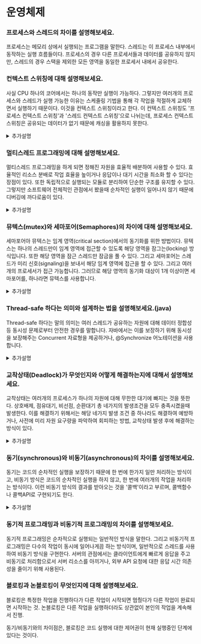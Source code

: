 # 운영체제

### 프로세스와 스레드의 차이를 설명해보세요.
프로세스는 메모리 상에서 실행되는 프로그램을 말한다. 스레드는 이 프로세스 내부에서 동작하는 실행 흐름들이다.
프로세스의 경우 다른 프로세서들과 데이터를 공유하지 않지만, 스레드의 경우 스택을 제외한 모든 영역을 동일한 프로세서 내에서 공유한다.

### 컨텍스트 스위칭에 대해 설명해보세요.
사실 CPU 하나의 코어에서는 하나의 동작만 실행이 가능하다. 그렇지만 여러개의 프로세스와 스레드가 실행 가능한 이유는 스케줄링 기법을 통해 각 작업을 적절하게 교체하면서 실행하기 때문이다. 이것을 컨텍스트 스위칭이라고 한다.
이 컨텍스트 스위칭도 '프로세스 컨텍스트 스위칭'과 '스레드 컨텍스트 스위칭'으로 나뉘는데, 프로세스 컨텍스트 스위칭은 공유되는 데이터가 없기 때문에 캐싱을 활용하지 못한다.
<details>
<summary>추가설명</summary>

[스케줄링 알고리즘들에 대해서 잘 정리한 글](https://reakwon.tistory.com/132)
</details> 

### 멀티스레드 프로그래밍에 대해 설명해보세요.
멀티스레드 프로그래밍을 하게 되면 정해진 자원을 효율적 배분하여 사용할 수 있다. 효율적인 리소스 분배로 작업 효율을 높이거나 응답이나 대기 시간을 최소화 할 수 있다는 장점이 있다. 또한 독립적으로 실행되는 모듈로 분리하여 단순한 구조를 유지할 수 있다. 그렇지만 소프트웨어 전체적인 관점에서 봤을때 순차적인 실행이 일어나지 않기 때문에 디버깅에 까다로움이 있다.

<details>
<summary>추가설명</summary>

효율적인 리소스 분배: 유휴중인 시스템 리소스는 모니터링을 통해서 예측 가능하다. 이런 리소스들을 최대한 활용하기 위해 Thead를 확장시키는 등의 방식을 사용한다. Tomcat 의 Thread Pool 또는 Database의 Connection Pool이 이에 해당한다.

응답이나 대기 시간을 최소화: HTTP 는 요청과 응답이 있는데, 종종 서버 처리가 굉장히 오래 걸리지만 즉각적인 응답 결과가 클라이언트에게 중요하지 않은 경우가 있다. 이런 경우에는 특정 시점에 바로 응답을 주고, 비동기로 남은 작업을 처리하여 클라이언트에게 빠른 응답을 내려줌과 동시에 Servlet Thread Pool을 절약하는 방식을 채택할 수 있다.

</details> 

### 뮤텍스(mutex)와 세마포어(Semaphores)의 차이에 대해 설명해보세요.
세마포어아 뮤텍스는 임계 영역(critical section)에서의 동기화를 위한 방법이다. 뮤텍스는 하나의 스레드만이 임계 영역에 접근할 수 있도록 해당 영역을 잠그는(locking) 방식입니다. 또한 해당 영역을 잠근 스레드만 잠금을 풀 수 있다. 그리고 세마포어는 스레드가 미리 신호(signaling)을 보내서 해당 임계 영역에 접근을 할 수 있다. 그리고 여러개의 프로세서가 접근 가능합니다. 그러므로 해당 영역의 동기화 대상이 1개 이상이면 세마포어를, 하나라면 뮤텍스를 사용합니다.

<details>
<summary>추가설명</summary>

[추가 설명 자료](https://jwprogramming.tistory.com/13)

세마포어는 리소스의 상태를 나타내는 간단한 카운터로 생각할 수 있습니다. 일반적으로 비교적 긴 시간을 확보하는 리소스에 대해 이용하게 되며, 유닉스 시스템의 프로그래밍에서 세마포어는 운영체제의 리소스를 경쟁적으로 사용하는 다중 프로세스에서 행동을 조정하거나 또는 동기화 시키는 기술입니다. 

즉 뮤텍스는 공유 불가능한 영역을 동시 사용을 '막는 용도'이고, 세마포어는 공유 자원에 대한 접근을 '제한하는 용도'입니다.

</details> 


### Thread-safe 하다는 의미와 설계하는 법을 설명해보세요.(java)

Thread-safe 하다는 말의 의미는 여러 스레드가 공유하는 자원에 대해 데이터 정합성 등 동시성 문제로부터 안전한 경우를 말합니다. 자바에서는 이를 보장하기 위해 동시성을 보장해주는 Concurrent 자료형을 제공하거나, @Synchronize 어노테이션을 사용합니다.

<details>
<summary>추가설명</summary>

[@Synchronize 에 대한 설명](https://limkydev.tistory.com/64)
@Synchronize 는 mutex 방식으로, 임계 영역 매서드를 지정해서 처리한다.

</details> 


### 교착상태(Deadlock)가 무엇인지와 어떻게 해결하는지에 대해서 설명해보세요.

교착상태는 여러개의 프로세스가 하나의 자원에 대해 무한한 대기에 빠지는 것을 뜻한다. 상호배제, 점유대기, 비선점, 순환대기 총 네가지의 발생조건을 모두 충족시켰을때 발생한다.
이를 해결하기 위해서는 해당 네가지 발생 조건 중 하나라도 해결하여 예방하거나, 사전에 미리 자원 요구량을 파악하여 회피하는 방법, 교착상태 발생 후에 해결하는 방식이 있다.

<details>
<summary>추가설명</summary>

[추가 설명 자료](https://chanhuiseok.github.io/posts/cs-2/)

교착상태가 일어나려면, 다음 네가지 조건이 모두 만족해야 한다.

상호 배제
- 한 번에 프로세스 하나만 해당 자원을 사용할 수 있다. 사용 중인 자원을 다른 프로세스가 사용하려면 요청한 자원이 해제될 때까지 기다려야 한다.

점유 대기
- 자원을 최소한 하나 보유하고, 다른 프로세스에 할당된 자원을 점유하기 위해 대기하는 프로세스가 존재해야 한다.

비선점
- 이미 할당된 자원을 강제로 빼앗을 수 없다(비선점).

순환 대기
- 대기 프로세스의 집합이 순환 형태로 자원을 대기하고 있어야 한다.

사전에 미리 자원 요구량을 파악하여 회피하는 방법은 다른 프로세서가 요구하는 자원 요구량을 미리 알 수 있는 경우에만 해당하는 해결법이다.

</details> 

### 동기(synchronous)와 비동기(asynchronous)의 차이를 설명해보세요.

동기는 코드의 순차적인 실행을 보장하기 때문에 한 번에 한가지 일만 처리하는 방식이고, 비동기 방식은 코드의 순차적인 실행을 하지 않고, 한 번에 여러개의 작업을 처리하는 방식이다. 이런 비동기 방식의 결과를 받아오는 것을 '콜백'이라고 부르며, 콜백함수나 콜백API로 구현되기도 한다.

<details>
<summary>추가설명</summary>

[추가 설명 자료](https://inpa.tistory.com/entry/%F0%9F%91%A9%E2%80%8D%F0%9F%92%BB-%EB%8F%99%EA%B8%B0%EB%B9%84%EB%8F%99%EA%B8%B0-%EB%B8%94%EB%A1%9C%ED%82%B9%EB%85%BC%EB%B8%94%EB%A1%9C%ED%82%B9-%EA%B0%9C%EB%85%90-%EC%A0%95%EB%A6%AC)
</details> 

### 동기적 프로그래밍과 비동기적 프로그래밍의 차이를 설명해보세요.

동기적 프로그래밍은 순차적으로 실행되는 일반적인 방식을 말한다. 그리고 비동기적 프로그래밍은 다수의 작업이 동시에 일어나게끔 하는 방식이며, 일반적으로 스레드를 사용하여 비동기 방식을 구현한다. 서버의 관점에서는 클라이언트에게 빠르게 응답을 주고 비동기로 처리함으로서 서버 리소스를 아끼거나, 외부 API 요청에 대한 응답 시간 의존성을 줄이기 위해 사용된다.

### 블로킹과 논블로킹이 무엇인지에 대해 설명해보세요.

블로킹은 특정한 작업을 진행하다가 다른 작업이 시작되면 멈췄다가 다른 작업이 완료되면 시작하는 것.
논블로킹은 다른 작업을 실행하더라도 상관없이 본인의 작업을 계속해서 진행.

동기/비동기와의 차이점은, 블로킹은 코드 실행에 대한 제어권이 현재 실행중인 단계에 있다는 것이다.
